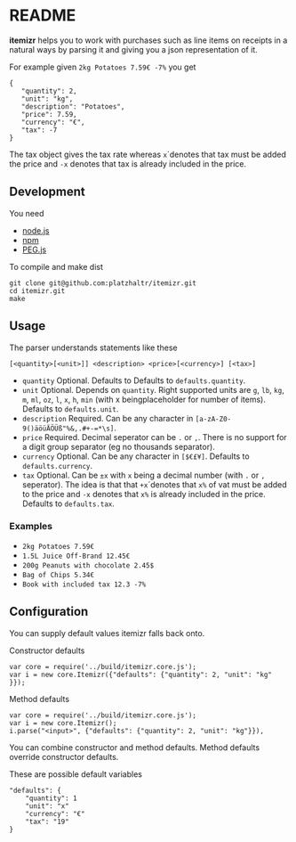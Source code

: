 # README #

**itemizr** helps you to work with purchases such as line items on receipts in a natural ways by parsing it and giving you a json representation of it.

For example given `2kg Potatoes 7.59€ -7%` you get

	{
	   "quantity": 2,
	   "unit": "kg",
	   "description": "Potatoes",
	   "price": 7.59,
       "currency": "€",
	   "tax": -7
	}
	
The tax object gives the tax rate whereas `x`´denotes that tax must be added the price and `-x` denotes that tax is already included in the price.

## Development ##

You need

- [node.js](http://nodejs.org/)
- [npm](npmjs.org)
- [PEG.js](http://pegjs.majda.cz/)

To compile and make dist

	git clone git@github.com:platzhaltr/itemizr.git
	cd itemizr.git
	make

## Usage ##

The parser understands statements like these

	[<quantity>[<unit>]] <description> <price>[<currency>] [<tax>]

- `quantity` Optional. Defaults to Defaults to `defaults.quantity`.
- `unit` Optional. Depends on `quantity`. Right supported units are `g`, `lb`, `kg`, `m`, `ml`, `oz`, `l`, `x`, `h`, `min` (with x beingplaceholder for number of items). Defaults to `defaults.unit`.
- `description` Required. Can be any character in `[a-zA-Z0-9()äöüÄÖÜß"%&,.#+-=*\s]`.
- `price` Required. Decimal seperator can be `.` or `,`. There is no support for a digit group separator (eg no thousands separator).
- `currency` Optional. Can be any character in `[$€£¥]`. Defaults to `defaults.currency`.
- `tax` Optional. Can be `±x` with `x` being a decimal number (with  `.` or `,` seperator). The idea is that that `+x`´denotes that `x%` of vat must be added to the price and `-x` denotes that `x%` is already included in the price. Defaults to `defaults.tax`.

### Examples ###

- `2kg Potatoes 7.59€`
- `1.5L Juice Off-Brand 12.45€`
- `200g Peanuts with chocolate 2.45$`
- `Bag of Chips 5.34€`
- `Book with included tax 12.3 -7%`

## Configuration ##

You can supply default values itemizr falls back onto.

Constructor defaults

	var core = require('../build/itemizr.core.js');
	var i = new core.Itemizr({"defaults": {"quantity": 2, "unit": "kg" }});

Method defaults

	var core = require('../build/itemizr.core.js');
	var i = new core.Itemizr();
	i.parse("<input>", {"defaults": {"quantity": 2, "unit": "kg"}}),

You can combine constructor and method defaults. Method defaults override constructor defaults.

These are possible default variables

	"defaults": {
		"quantity": 1
		"unit": "x"
		"currency": "€"
		"tax": "19"
	}